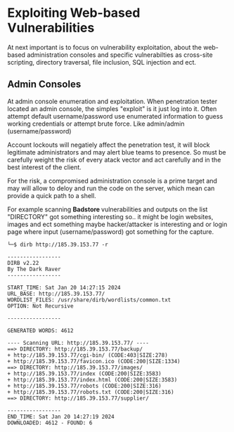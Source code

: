 # Exploiting Web-based Vulnerabilities

At next important is to focus on vulnerability exploitation, about the web-based administration consoles and specific vulnerabilties as cross-site scripting, directory traversal, file inclusion, SQL injection and ect.

## Admin Consoles

At admin console enumeration and exploitation. When penetration tester located an admin console, the simples "exploit" is it just log into it. Often attempt default username/password use enumerated information to guess working credentials or attempt brute force. Like admin/admin (username/password)

Account lockouts will negatiely affect the penetration test, it will block legitimate administrators and may alert blue teams to presence. So must be carefully weight the risk of every atack vector and act carefully and in the best interest of the client. 

For the risk, a compromised administration console is a prime target and may will allow to deloy and run the code on the server, which mean can provide a quick path to a shell.

For example scanning <b>Badstore </b> vulnerabilities and outputs on the list "DIRECTORY" got something interesting so.. it might be login websites, images and ect something maybe hacker/attacker is interesting and or login page where input (username/password) got something for the capture.

```
└─$ dirb http://185.39.153.77 -r

-----------------
DIRB v2.22    
By The Dark Raver
-----------------

START_TIME: Sat Jan 20 14:27:15 2024
URL_BASE: http://185.39.153.77/
WORDLIST_FILES: /usr/share/dirb/wordlists/common.txt
OPTION: Not Recursive

-----------------

GENERATED WORDS: 4612                                                     

---- Scanning URL: http://185.39.153.77/ ----
==> DIRECTORY: http://185.39.153.77/backup/                             
+ http://185.39.153.77/cgi-bin/ (CODE:403|SIZE:278)                     
+ http://185.39.153.77/favicon.ico (CODE:200|SIZE:1334)                 
==> DIRECTORY: http://185.39.153.77/images/                             
+ http://185.39.153.77/index (CODE:200|SIZE:3583)                       
+ http://185.39.153.77/index.html (CODE:200|SIZE:3583)                  
+ http://185.39.153.77/robots (CODE:200|SIZE:316)                       
+ http://185.39.153.77/robots.txt (CODE:200|SIZE:316)                   
==> DIRECTORY: http://185.39.153.77/supplier/                           
                                                                          
-----------------
END_TIME: Sat Jan 20 14:27:19 2024
DOWNLOADED: 4612 - FOUND: 6

```




